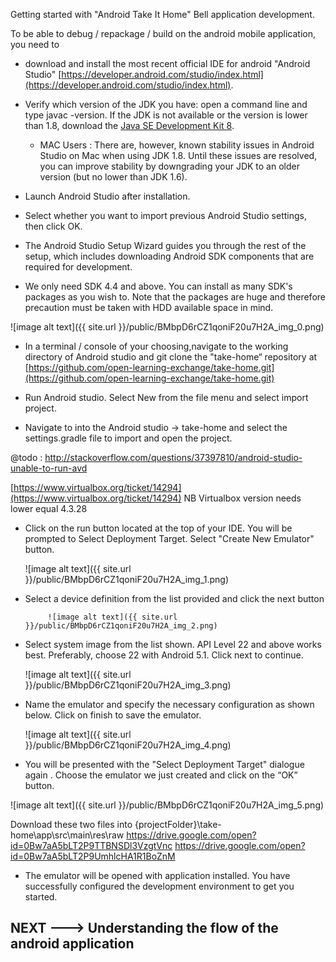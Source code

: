 
Getting started with "Android Take It Home" Bell application development.

To be able to debug / repackage / build on the android mobile application, you need to

* download and install the most recent official IDE  for android "Android Studio" [https://developer.android.com/studio/index.html](https://developer.android.com/studio/index.html). 

* Verify which version of the JDK you have: open a command line and type javac -version. If the JDK is not available or the version is lower than 1.8, download the [Java SE Development Kit 8](http://www.oracle.com/technetwork/java/javase/downloads/jdk8-downloads-2133151.html).

    * MAC Users : There are, however, known stability issues in Android Studio on Mac when using JDK 1.8. Until these issues are resolved, you can improve stability by downgrading your JDK to an older version (but no lower than JDK 1.6).

* Launch Android Studio after installation.

* Select whether you want to import previous Android Studio settings, then click OK.

* The Android Studio Setup Wizard guides you through the rest of the setup, which includes downloading Android SDK components that are required for development. 

* We only need SDK 4.4 and above. You can install as many SDK's packages as you wish to. Note that the packages are huge and therefore precaution must be taken with HDD available space in mind.

![image alt text]({{ site.url }}/public/BMbpD6rCZ1qoniF20u7H2A_img_0.png)

* In a terminal / console of your choosing,navigate to the working directory of Android studio and git clone the "take-home“ repository at [https://github.com/open-learning-exchange/take-home.git](https://github.com/open-learning-exchange/take-home.git)

* Run Android studio. Select New from the file menu and select import project.

* Navigate to into the Android studio -> take-home and select the settings.gradle file to import and open the project.

@todo : 
http://stackoverflow.com/questions/37397810/android-studio-unable-to-run-avd

[https://www.virtualbox.org/ticket/14294](https://www.virtualbox.org/ticket/14294) NB Virtualbox version needs lower equal 4.3.28

* Click on the run button located at the top of your IDE. You will be prompted to Select Deployment Target. Select "Create New Emulator" button. 

	![image alt text]({{ site.url }}/public/BMbpD6rCZ1qoniF20u7H2A_img_1.png)

* Select a device definition from the list provided and click the next button

           ![image alt text]({{ site.url }}/public/BMbpD6rCZ1qoniF20u7H2A_img_2.png)

* Select system image from the list shown. API Level 22 and above works best. Preferably, choose 22 with Android 5.1. Click next to continue.

	![image alt text]({{ site.url }}/public/BMbpD6rCZ1qoniF20u7H2A_img_3.png)

* Name the emulator and specify the necessary configuration as shown below. Click on finish to save the emulator. 

	![image alt text]({{ site.url }}/public/BMbpD6rCZ1qoniF20u7H2A_img_4.png)

* You will be presented with the "Select Deployment Target" dialogue again . Choose the emulator we just created and click on the “OK” button.

![image alt text]({{ site.url }}/public/BMbpD6rCZ1qoniF20u7H2A_img_5.png)



Download these two files into {projectFolder}\take-home\app\src\main\res\raw
https://drive.google.com/open?id=0Bw7aA5bLT2P9TTBNSDl3VzgtVnc
https://drive.google.com/open?id=0Bw7aA5bLT2P9UmhlcHA1R1BoZnM


* The emulator will be opened with application installed. You have successfully configured the development environment to get you started. 


## NEXT ---> Understanding the flow of the android application 

